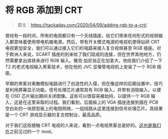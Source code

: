 # 将 RGB 添加到 CRT

> 原文：<https://hackaday.com/2020/04/09/adding-rgb-to-a-crt/>

曾经有一段时间，所有的电视都只有一个天线插座，给它们带来任何形式的视频输入都意味着使用带电机箱电源。然后，带有开关模式电源的电视机使得钻研 CRT 电视更加安全，我们可以通过接入它们的电路来接入复合视频甚至 RGB 插座。对于欧洲人来说，SCART 插座的到来给了我们现成的连接，但在世界其他地方，仍然需要拿出烙铁来进行 RGB 输入。雅克·加尼翁正在加拿大，他给我们介绍了一下 T2 的老式电视输入黑客技术，他在他的 JVC 显像管电视机上安装了一个 RGB 插座。

早期的黑客对离散模拟电路进行了创造性的入侵，但在像这样的后期设置中，技巧是利用屏幕显示功能。信号处理芯片通常具有 RGB 输入，并带有消隐输入，以便在 OSD 芯片输出期间关闭图像。这些可以很容易被劫持，以提供一个 RGB 输入，这是在这里采取的过程。我们看到，后面板上的 VGA 插座连接到插在 PCB 空白处的一块原型板上的电阻网络，一组线路从这里连接到信号处理芯片。其结果是一个 CRT 游戏显示器的复古控制台，最高品质。

对于我们这些接触 CRT 电视的人来说，看到一点电视黑客总是好的。[这也是我们在](https://hackaday.com/2018/10/15/circuit-bending-a-tv-for-better-input/)之前见过的一个 mod。